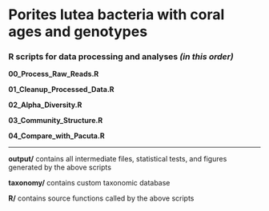 # Porites lutea bacteria with coral ages and genotypes

### R scripts for data processing and analyses _(in this order)_

**00_Process_Raw_Reads.R**

**01_Cleanup_Processed_Data.R**

**02_Alpha_Diversity.R**

**03_Community_Structure.R**

**04_Compare_with_Pacuta.R**

__________

**output/** contains all intermediate files, statistical tests, and figures generated by the above scripts

**taxonomy/** contains custom taxonomic database

**R/** contains source functions called by the above scripts
